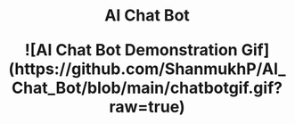 <h1 align="center"> AI Chat Bot </p>
![AI Chat Bot Demonstration Gif](https://github.com/ShanmukhP/AI_Chat_Bot/blob/main/chatbotgif.gif?raw=true)
